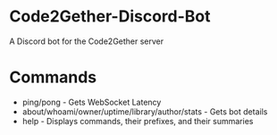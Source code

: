 # Code2Gether-Discord-Bot
A Discord bot for the Code2Gether server

# Commands
- ping/pong - Gets WebSocket Latency
- about/whoami/owner/uptime/library/author/stats - Gets bot details
- help - Displays commands, their prefixes, and their summaries
